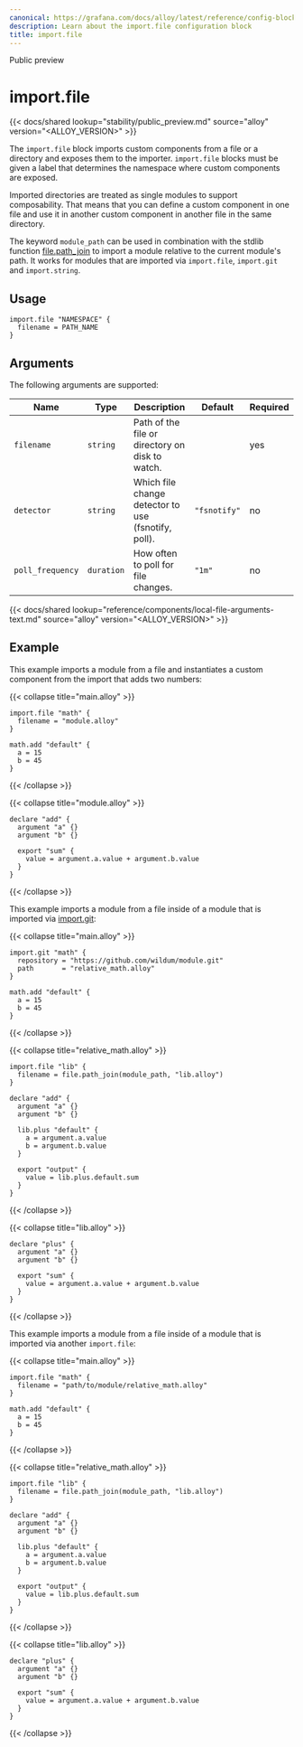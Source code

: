 ```yaml
---
canonical: https://grafana.com/docs/alloy/latest/reference/config-blocks/import.file/
description: Learn about the import.file configuration block
title: import.file
---
```


<span class="badge docs-labels__stage docs-labels__item">Public preview</span>

# import.file

{{< docs/shared lookup="stability/public_preview.md" source="alloy" version="<ALLOY_VERSION>" >}}

The `import.file` block imports custom components from a file or a directory and exposes them to the importer.
`import.file` blocks must be given a label that determines the namespace where custom components are exposed.

Imported directories are treated as single modules to support composability.
That means that you can define a custom component in one file and use it in another custom component in another file
in the same directory.

The keyword `module_path` can be used in combination with the stdlib function [file.path_join][] to import a module relative to the current module's path.
It works for modules that are imported via `import.file`, `import.git` and `import.string`.

## Usage

```alloy
import.file "NAMESPACE" {
  filename = PATH_NAME
}
```

## Arguments

The following arguments are supported:

| Name             | Type       | Description                                         | Default      | Required |
| ---------------- | ---------- | --------------------------------------------------- | ------------ | -------- |
| `filename`       | `string`   | Path of the file or directory on disk to watch.     |              | yes      |
| `detector`       | `string`   | Which file change detector to use (fsnotify, poll). | `"fsnotify"` | no       |
| `poll_frequency` | `duration` | How often to poll for file changes.                 | `"1m"`       | no       |

{{< docs/shared lookup="reference/components/local-file-arguments-text.md" source="alloy" version="<ALLOY_VERSION>" >}}

## Example

This example imports a module from a file and instantiates a custom component from the import that adds two numbers:

{{< collapse title="main.alloy" >}}

```alloy
import.file "math" {
  filename = "module.alloy"
}

math.add "default" {
  a = 15
  b = 45
}
```

{{< /collapse >}}

{{< collapse title="module.alloy" >}}

```alloy
declare "add" {
  argument "a" {}
  argument "b" {}

  export "sum" {
    value = argument.a.value + argument.b.value
  }
}
```

{{< /collapse >}}


This example imports a module from a file inside of a module that is imported via [import.git][]:

{{< collapse title="main.alloy" >}}

```alloy
import.git "math" {
  repository = "https://github.com/wildum/module.git"
  path       = "relative_math.alloy"
}

math.add "default" {
  a = 15
  b = 45
}
```

{{< /collapse >}}

{{< collapse title="relative_math.alloy" >}}

```alloy
import.file "lib" {
  filename = file.path_join(module_path, "lib.alloy")
}

declare "add" {
  argument "a" {}
  argument "b" {}

  lib.plus "default" {
    a = argument.a.value
    b = argument.b.value
  }

  export "output" {
    value = lib.plus.default.sum
  }
}
```

{{< /collapse >}}

{{< collapse title="lib.alloy" >}}

```alloy
declare "plus" {
  argument "a" {}
  argument "b" {}

  export "sum" {
    value = argument.a.value + argument.b.value
  }
}
```

{{< /collapse >}}

This example imports a module from a file inside of a module that is imported via another `import.file`:

{{< collapse title="main.alloy" >}}

```alloy
import.file "math" {
  filename = "path/to/module/relative_math.alloy"
}

math.add "default" {
  a = 15
  b = 45
}
```

{{< /collapse >}}

{{< collapse title="relative_math.alloy" >}}

```alloy
import.file "lib" {
  filename = file.path_join(module_path, "lib.alloy")
}

declare "add" {
  argument "a" {}
  argument "b" {}

  lib.plus "default" {
    a = argument.a.value
    b = argument.b.value
  }

  export "output" {
    value = lib.plus.default.sum
  }
}
```

{{< /collapse >}}

{{< collapse title="lib.alloy" >}}

```alloy
declare "plus" {
  argument "a" {}
  argument "b" {}

  export "sum" {
    value = argument.a.value + argument.b.value
  }
}
```

{{< /collapse >}}



[file.path_join]: ../../stdlib/file/
[import.git]: ../import.git/